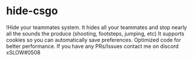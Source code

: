 # hide-csgo

!Hide your teammates system.
It hides all your teammates and stop nearly all the sounds the produce (shooting, footsteps, jumping, etc)
It supports cookies so you can automatically save preferences. Optimized code for better performance.
If you have any PRs/Issues contact me on discord xSLOW#0508

